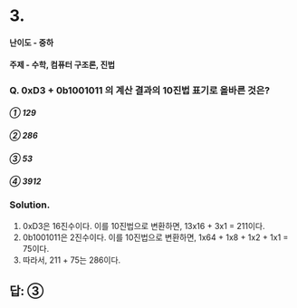# 3.
#### 난이도 - 중하
#### 주제 - 수학, 컴퓨터 구조론, 진법

### Q. 0xD3 + 0b1001011 의 계산 결과의 10진법 표기로 올바른 것은?

##### ① 129
##### ② 286
##### ③ 53
##### ④ 3912

### Solution. 
1. 0xD3은 16진수이다. 이를 10진법으로 변환하면, 13x16 + 3x1 = 211이다.
2. 0b1001011은 2진수이다. 이를 10진법으로 변환하면, 1x64 + 1x8 + 1x2 + 1x1 = 75이다.
3. 따라서, 211 + 75는 286이다.

## 답: ③

